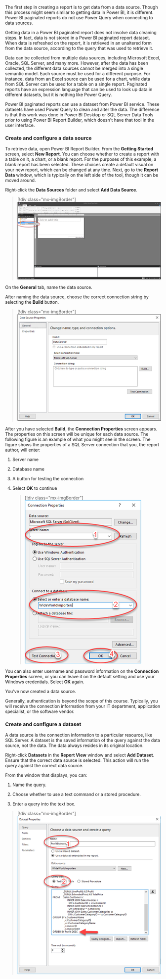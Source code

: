 The first step in creating a report is to get data from a data source. Though this process might seem similar to getting data in Power BI, it is different. Power BI paginated reports do not use Power Query when connecting to data sources.

Getting data in a Power BI paginated report does not involve data cleaning steps. In fact, data is not stored in a Power BI paginated report dataset. When data is refreshed on the report, it is retrieved in an unaltered form from the data source, according to the query that was used to retrieve it.

Data can be collected from multiple data sources, including Microsoft Excel, Oracle, SQL Server, and many more. However, after the data has been collected, the different data sources cannot be merged into a single semantic model. Each source must be used for a different purpose. For instance, data from an Excel source can be used for a chart, while data from SQL Server can be used for a table on a single report. Paginated reports have an expression language that can be used to look up data in different datasets, but it is nothing like Power Query.

Power BI paginated reports can use a dataset from Power BI service. These datasets have used Power Query to clean and alter the data. The difference is that this work was done in Power BI Desktop or SQL Server Data Tools prior to using Power BI Report Builder, which doesn't have that tool in the user interface.

### Create and configure a data source

To retrieve data, open Power BI Report Builder. From the **Getting Started** screen, select **New Report**. You can choose whether to create a report with a table on it, a chart, or a blank report. For the purposes of this example, a blank report has been selected. These choices create a default visual on your new report, which can be changed at any time. Next, go to the **Report Data** window, which is typically on the left side of the tool, though it can be moved around.

Right-click the **Data Sources** folder and select **Add Data Source**.

> [!div class="mx-imgBorder"]
> [![Add a data source part 1](../media/04-add-data-source-part-1-ssm.png)](../media/04-add-data-source-part-1-ssm.png#lightbox)

On the **General** tab, name the data source.

After naming the data source, choose the correct connection string by selecting the **Build** button.

> [!div class="mx-imgBorder"]
> [![ Select the Build button from Data Source Properties](../media/04-data-source-properties-build-button-ssm.png)](../media/04-data-source-properties-build-button-ssm.png#lightbox)

After you have selected **Build**, the **Connection Properties** screen appears. The properties on this screen will be unique for each data source. The following figure is an example of what you might see in the screen. The figure shows the properties of a SQL Server connection that you, the report author, will enter:

1.  Server name

1.  Database name

1.  A button for testing the connection

1.  Select **OK** to continue

    > [!div class="mx-imgBorder"]
	> [![Connection properties screen](../media/04-connection-properties-ssm.png)](../media/04-connection-properties-ssm.png#lightbox)

You can also enter username and password information on the **Connection Properties** screen, or you can leave it on the default setting and use your Windows credentials. Select **OK** again.

You've now created a data source.

Generally, authentication is beyond the scope of this course. Typically, you will receive the connection information from your IT department, application specialist, or the software vendor.

### Create and configure a dataset

A data source is the connection information to a particular resource, like SQL Server. A dataset is the saved information of the query against the data source, not the data. The data always resides in its original location.

Right-click **Datasets** in the **Report View** window and select **Add Dataset**. Ensure that the correct data source is selected. This action will run the query against the correct data source.

From the window that displays, you can:

1.  Name the query.

1.  Choose whether to use a text command or a stored procedure.

1.  Enter a query into the text box.

> [!div class="mx-imgBorder"]
> [![The Dataset Properties screen](../media/04-dataset-properties-ssm.png)](../media/04-dataset-properties-ssm.png#lightbox)
